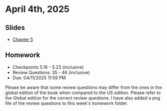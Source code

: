 # April 4th, 2025

## Slides
- [Chapter 5](../Slides/Chapter05.pdf)

## Homework
  
- Checkpoints 5.16 - 5.23 (inclusive)
- Review Questions: 35 - 46 (inclusive)
- Due: 04/11/2025 11:59 PM 

Please be aware that some review questions may differ from the ones in the global edition of the book when compared to the US edition.
Please refer to the Global edition for the correct review questions.
I have also added a png file of the review questions to this week's homework folder.